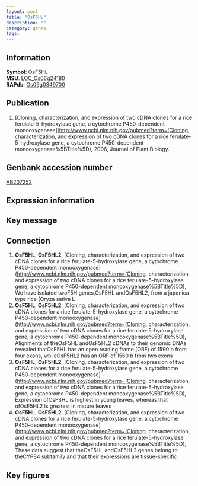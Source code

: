 ```yaml
---
layout: post
title: "OsF5HL"
description: ""
category: genes
tags: 
---
```


## Information
__Symbol__: OsF5HL  
__MSU__: [LOC_Os06g24180](http://rice.plantbiology.msu.edu/cgi-bin/ORF_infopage.cgi?orf=LOC_Os06g24180)  
__RAPdb__: [Os06g0349700](http://rapdb.dna.affrc.go.jp/viewer/gbrowse_details/irgsp1?name=Os06g0349700)  

## Publication
1. [Cloning, characterization, and expression of two cDNA clones for a rice ferulate-5-hydroxylase gene, a cytochrome P450-dependent monooxygenase](http://www.ncbi.nlm.nih.gov/pubmed?term=(Cloning, characterization, and expression of two cDNA clones for a rice ferulate-5-hydroxylase gene, a cytochrome P450-dependent monooxygenase%5BTitle%5D), 2006, Journal of Plant Biology.

## Genbank accession number
[AB207252](http://www.ncbi.nlm.nih.gov/nuccore/AB207252)

## Expression information

## Key message

## Connection
1. __OsF5HL__, __OsF5HL2__, [Cloning, characterization, and expression of two cDNA clones for a rice ferulate-5-hydroxylase gene, a cytochrome P450-dependent monooxygenase](http://www.ncbi.nlm.nih.gov/pubmed?term=(Cloning, characterization, and expression of two cDNA clones for a rice ferulate-5-hydroxylase gene, a cytochrome P450-dependent monooxygenase%5BTitle%5D),  We have isolated twoF5H genes,OsF5HL andOsF5HL2, from a japonica-type rice (Oryza sativa L
2. __OsF5HL__, __OsF5HL2__, [Cloning, characterization, and expression of two cDNA clones for a rice ferulate-5-hydroxylase gene, a cytochrome P450-dependent monooxygenase](http://www.ncbi.nlm.nih.gov/pubmed?term=(Cloning, characterization, and expression of two cDNA clones for a rice ferulate-5-hydroxylase gene, a cytochrome P450-dependent monooxygenase%5BTitle%5D),  Alignments of theOsF5HL andOsF5HL2 cDNAs to their genomic DNAs revealed thatOsF5HL has an open reading frame (ORF) of 1590 b from four exons, whileOsF5HL2 has an ORF of 1560 b from two exons
3. __OsF5HL__, __OsF5HL2__, [Cloning, characterization, and expression of two cDNA clones for a rice ferulate-5-hydroxylase gene, a cytochrome P450-dependent monooxygenase](http://www.ncbi.nlm.nih.gov/pubmed?term=(Cloning, characterization, and expression of two cDNA clones for a rice ferulate-5-hydroxylase gene, a cytochrome P450-dependent monooxygenase%5BTitle%5D),  Expression ofOsFSHL is highest in young leaves, whereas that ofOsF5HL2 is greatest in mature leaves
4. __OsF5HL__, __OsF5HL2__, [Cloning, characterization, and expression of two cDNA clones for a rice ferulate-5-hydroxylase gene, a cytochrome P450-dependent monooxygenase](http://www.ncbi.nlm.nih.gov/pubmed?term=(Cloning, characterization, and expression of two cDNA clones for a rice ferulate-5-hydroxylase gene, a cytochrome P450-dependent monooxygenase%5BTitle%5D),  These data suggest that theOsF5HL andOsF5HL2 genes belong to theCYP84 subfamily and that their expressions are tissue-specific

## Key figures


